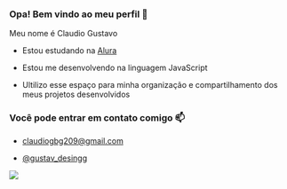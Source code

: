 ### Opa! Bem vindo ao meu perfil 🤙

Meu nome é Claudio Gustavo

- Estou estudando na [Alura](https//www.alura.com.br)
  
- Estou me desenvolvendo na linguagem JavaScript

- Ultilizo esse espaço para minha organização e compartilhamento dos meus projetos desenvolvidos

### Você pode entrar em contato comigo 📫

- claudiogbg209@gmail.com

- [@gustav_desingg](https://www.instagram.com/gustav_desingg/)

![](https://media1.tenor.com/m/t273D3EqiIYAAAAC/one-piece-luffy.gif)
